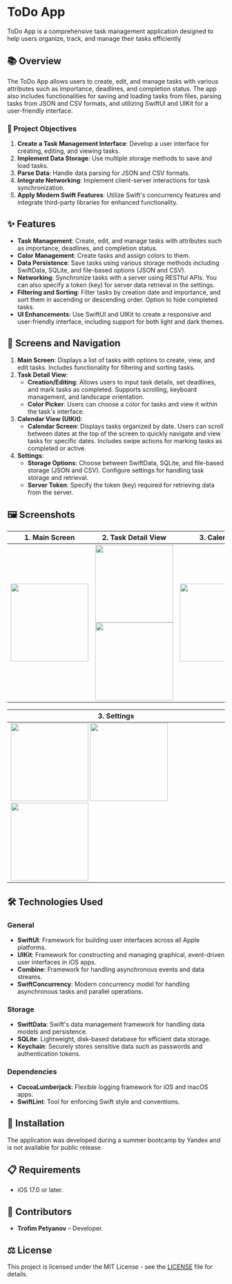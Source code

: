 # ToDo App

ToDo App is a comprehensive task management application designed to help users organize, track, and manage their tasks efficiently

## 📚 Overview

The ToDo App allows users to create, edit, and manage tasks with various attributes such as importance, deadlines, and completion status. The app also includes functionalities for saving and loading tasks from files, parsing tasks from JSON and CSV formats, and utilizing SwiftUI and UIKit for a user-friendly interface.

### 🎯 Project Objectives

1. **Create a Task Management Interface**: Develop a user interface for creating, editing, and viewing tasks.
2. **Implement Data Storage**: Use multiple storage methods to save and load tasks.
3. **Parse Data**: Handle data parsing for JSON and CSV formats.
4. **Integrate Networking**: Implement client-server interactions for task synchronization.
5. **Apply Modern Swift Features**: Utilize Swift's concurrency features and integrate third-party libraries for enhanced functionality.

## ✨ Features

- **Task Management**: Create, edit, and manage tasks with attributes such as importance, deadlines, and completion status.
- **Color Management**: Create tasks and assign colors to them.
- **Data Persistence**: Save tasks using various storage methods including SwiftData, SQLite, and file-based options (JSON and CSV).
- **Networking**: Synchronize tasks with a server using RESTful APIs. You can also specify a token (key) for server data retrieval in the settings.
- **Filtering and Sorting**: Filter tasks by creation date and importance, and sort them in ascending or descending order. Option to hide completed tasks.
- **UI Enhancements**: Use SwiftUI and UIKit to create a responsive and user-friendly interface, including support for both light and dark themes.

## 📱 Screens and Navigation

1. **Main Screen**: Displays a list of tasks with options to create, view, and edit tasks. Includes functionality for filtering and sorting tasks.
2. **Task Detail View**:
   - **Creation/Editing**: Allows users to input task details, set deadlines, and mark tasks as completed. Supports scrolling, keyboard management, and landscape orientation.
   - **Color Picker**: Users can choose a color for tasks and view it within the task's interface.
3. **Calendar View (UIKit)**:
   - **Calendar Screen**: Displays tasks organized by date. Users can scroll between dates at the top of the screen to quickly navigate and view tasks for specific dates. Includes swipe actions for marking tasks as completed or active.
4. **Settings**:
   - **Storage Options**: Choose between SwiftData, SQLite, and file-based storage (JSON and CSV). Configure settings for handling task storage and retrieval.
   - **Server Token**: Specify the token (key) required for retrieving data from the server.

## 🖼️ Screenshots

| 1. Main Screen                                                                                                     | 2. Task Detail View                                                                                   | 3. Calendar |
|----------------------------------------------------------------------------------------------------------------|----------------------------------------------------------------------------------------------------|---------|
| <img src="https://drive.google.com/uc?export=view&id=1ApmWzjwsHpEC9Mn2wwSiWRvnx1MCKNMi" width="180" />  | <img src="https://drive.google.com/uc?export=view&id=1hb_PrQJsbiyCgN2FWSXExlHzdXMs9nyN" width="180" /> <img src="https://drive.google.com/uc?export=view&id=1Q2Rg8KYdZNwfBdnEKEWp24Q-LmaUfOsm" width="180" /> | <img src="https://drive.google.com/uc?export=view&id=1IVwzg_nhuUzXVcq62KvMwsUmiRXiTVQr" width="180" /> |

| 3. Settings                                                                                                                                                                  |
|-------------------------------------------------------------------------------------------------------------------------------------------------------------------------------------------------------------------------------------------------------------------------------------|
| <img src="https://drive.google.com/uc?export=view&id=1EA1gew64VgDH3HMiCiHX6zVdldAiPWnL" width="180" />  <img src="https://drive.google.com/uc?export=view&id=1ldVpDAIoF3iiDVd12nARFa6RorbUTcAE" width="180" /> <img src="https://drive.google.com/uc?export=view&id=1fxDkON2PKcCimhzXcBMN449cJSPDvA00" width="180" /> |

## 🛠️ Technologies Used 

### General
- **SwiftUI**: Framework for building user interfaces across all Apple platforms.
- **UIKit**: Framework for constructing and managing graphical, event-driven user interfaces in iOS apps.
- **Combine**: Framework for handling asynchronous events and data streams.
- **SwiftConcurrency**: Modern concurrency model for handling asynchronous tasks and parallel operations.

### Storage
- **SwiftData**: Swift's data management framework for handling data models and persistence.
- **SQLite**: Lightweight, disk-based database for efficient data storage.
- **Keychain**: Securely stores sensitive data such as passwords and authentication tokens.

### Dependencies
- **CocoaLumberjack**: Flexible logging framework for iOS and macOS apps.
- **SwiftLint**: Tool for enforcing Swift style and conventions.

## 🚀 Installation 

The application was developed during a summer bootcamp by Yandex and is not available for public release.

## 📋 Requirements 

- iOS 17.0 or later.

## 👥 Contributors 

- **Trofim Petyanov** – Developer.

## ⚖️ License 

This project is licensed under the MIT License - see the [LICENSE](LICENSE) file for details.
